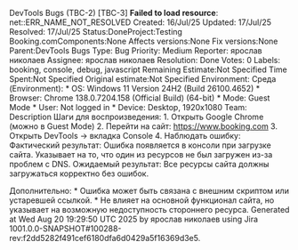 DevTools Bugs (TBC-2) \[TBC-3\] 
**Failed to load resource**: net::ERR_NAME_NOT_RESOLVED 
Created: 16/Jul/25 Updated: 17/Jul/25
Resolved: 17/Jul/25 Status:DoneProject:Testing
Booking.comComponents:None Affects versions:None Fix versions:None
Parent:DevTools Bugs Type: Bug Priority: Medium Reporter: ярослав
николаев Assignee: ярослав николаев Resolution: Done Votes: 0 Labels:
booking, console, debug, javascript Remaining Estimate:Not Specified
Time Spent:Not Specified Original estimate:Not Specified Environment:
Среда (Environment): \* OS: Windows 11 Version 24H2 (Build 26100.4652)
\* Browser: Chrome 138.0.7204.158 (Official Build) (64-bit) \* Mode:
Guest Mode \* User: Not logged in \* Device: Desktop, 1920x1080 Team:
Description Шаги для воспроизведения: 1. Открыть Google Chrome (можно в
Guest Mode) 2. Перейти на сайт: https://www.booking.com 3. Открыть
DevTools → вкладка Console 4. Наблюдать ошибку: Фактический результат:
Ошибка появляется в консоли при загрузке сайта. Указывает на то, что
один из ресурсов не был загружен из-за проблем с DNS. Ожидаемый
результат: Все ресурсы сайта должны загружаться корректно без ошибок.

Дополнительно: \* Ошибка может быть связана с внешним скриптом или
устаревшей ссылкой. \* Не влияет на основной функционал сайта, но
указывает на возможную недоступность стороннего ресурса. Generated at
Wed Aug 20 19:29:50 UTC 2025 by ярослав николаев using Jira
1001.0.0-SNAPSHOT#100288-rev:f2dd5282f491cef6180dfa6d0429a5f16369d3e5.
